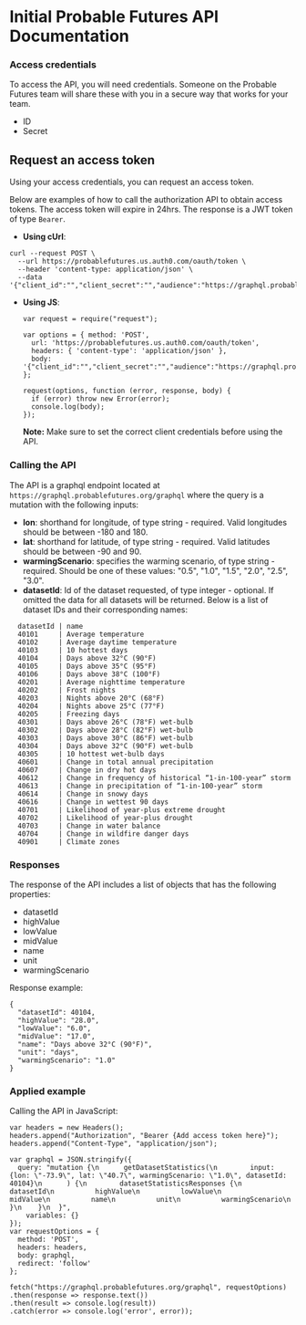 # Initial Probable Futures API Documentation

### Access credentials
To access the API, you will need credentials. Someone on the Probable Futures team will share these with you in a secure way that works for your team.

- ID
- Secret

## Request an access token
Using your access credentials, you can request an access token.

Below are examples of how to call the authorization API to obtain access tokens. The access token will expire in 24hrs. The response is a JWT token of type `Bearer`.

- **Using cUrl**: 

```
curl --request POST \
  --url https://probablefutures.us.auth0.com/oauth/token \
  --header 'content-type: application/json' \
  --data '{"client_id":"","client_secret":"","audience":"https://graphql.probablefutures.com","grant_type":"client_credentials"}'
```
- **Using JS**:

  ```
  var request = require("request");

  var options = { method: 'POST',
    url: 'https://probablefutures.us.auth0.com/oauth/token',
    headers: { 'content-type': 'application/json' },
    body: '{"client_id":"","client_secret":"","audience":"https://graphql.probablefutures.com","grant_type":"client_credentials"}' };

  request(options, function (error, response, body) {
    if (error) throw new Error(error);
    console.log(body);
  });
  ```

  **Note:** Make sure to set the correct client credentials before using the API.

### Calling the API

The API is a graphql endpoint located at `https://graphql.probablefutures.org/graphql` where the query is a mutation with the following inputs:

- **lon**: shorthand for longitude, of type string - required. Valid longitudes should be between -180 and 180.
- **lat**: shorthand for latitude, of type string - required. Valid latitudes should be between -90 and 90.
- **warmingScenario**: specifies the warming scenario, of type string - required. Should be one of these values: "0.5", "1.0", "1.5", "2.0", "2.5", "3.0".
- **datasetId**: Id of the dataset requested, of type integer - optional. If omitted the data for all datasets will be returned. Below is a list of dataset IDs and their corresponding names:

```
  datasetId | name
  40101     | Average temperature
  40102     | Average daytime temperature
  40103     | 10 hottest days
  40104     | Days above 32°C (90°F)
  40105     | Days above 35°C (95°F)
  40106     | Days above 38°C (100°F)
  40201     | Average nighttime temperature
  40202     | Frost nights
  40203     | Nights above 20°C (68°F)
  40204     | Nights above 25°C (77°F)
  40205     | Freezing days
  40301     | Days above 26°C (78°F) wet-bulb
  40302     | Days above 28°C (82°F) wet-bulb
  40303     | Days above 30°C (86°F) wet-bulb
  40304     | Days above 32°C (90°F) wet-bulb
  40305     | 10 hottest wet-bulb days
  40601     | Change in total annual precipitation
  40607     | Change in dry hot days
  40612     | Change in frequency of historical “1-in-100-year” storm
  40613     | Change in precipitation of “1-in-100-year” storm
  40614     | Change in snowy days
  40616     | Change in wettest 90 days
  40701     | Likelihood of year-plus extreme drought
  40702     | Likelihood of year-plus drought
  40703     | Change in water balance
  40704     | Change in wildfire danger days
  40901     | Climate zones
```
### Responses

The response of the API includes a list of objects that has the following properties:

- datasetId
- highValue
- lowValue
- midValue
- name
- unit
- warmingScenario

Response example:
  ```
  {
    "datasetId": 40104,
    "highValue": "28.0",
    "lowValue": "6.0",
    "midValue": "17.0",
    "name": "Days above 32°C (90°F)",
    "unit": "days",
    "warmingScenario": "1.0"
  }
  ```

### Applied example

Calling the API in JavaScript:

  ```
  var headers = new Headers();
  headers.append("Authorization", "Bearer {Add access token here}");
  headers.append("Content-Type", "application/json");

  var graphql = JSON.stringify({
    query: "mutation {\n      getDatasetStatistics(\n        input: {lon: \"-73.9\", lat: \"40.7\", warmingScenario: \"1.0\", datasetId: 40104}\n      ) {\n        datasetStatisticsResponses {\n          datasetId\n          highValue\n          lowValue\n          midValue\n          name\n          unit\n          warmingScenario\n      }\n    }\n  }",
      variables: {}
  });
  var requestOptions = {
    method: 'POST',
    headers: headers,
    body: graphql,
    redirect: 'follow'
  };

  fetch("https://graphql.probablefutures.org/graphql", requestOptions)
  .then(response => response.text())
  .then(result => console.log(result))
  .catch(error => console.log('error', error));
  ```
